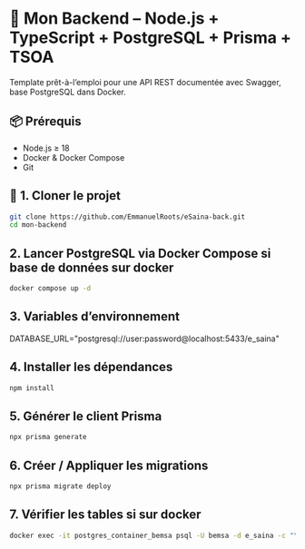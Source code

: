 # 🚀 Mon Backend – Node.js + TypeScript + PostgreSQL + Prisma + TSOA

Template prêt-à-l’emploi pour une API REST documentée avec Swagger, base PostgreSQL dans Docker.

## 📦 Prérequis
- Node.js ≥ 18
- Docker & Docker Compose
- Git

## 🔧 1. Cloner le projet
```bash
git clone https://github.com/EmmanuelRoots/eSaina-back.git
cd mon-backend
```

## 2. Lancer PostgreSQL via Docker Compose si base de données sur docker
```bash
docker compose up -d
```
## 3. Variables d’environnement
DATABASE_URL="postgresql://user:password@localhost:5433/e_saina"

## 4.  Installer les dépendances
```bash
npm install
```

## 5. Générer le client Prisma
```bash
npx prisma generate
```

## 6. Créer / Appliquer les migrations
```bash
npx prisma migrate deploy
```

## 7. Vérifier les tables si sur docker
```bash
docker exec -it postgres_container_bemsa psql -U bemsa -d e_saina -c "\dt"
```
